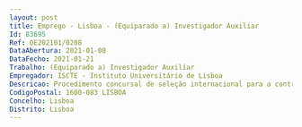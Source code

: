 ```yaml
--- 
layout: post
title: Emprego - Lisboa - (Equiparado a) Investigador Auxiliar
Id: 83695
Ref: OE202101/0208
DataAbertura: 2021-01-08
DataFecho: 2021-01-21
Trabalho: (Equiparado a) Investigador Auxiliar
Empregador: ISCTE - Instituto Universitário de Lisboa
Descricao: Procedimento concursal de seleção internacional para a contratação de de 1 (um) doutorado(a), equiparado a Investigador Auxiliar, para o exercício de atividades de investigação na área científica de Comunicação de Ciência, no CIS Iscte), aberto pelo Edital n.º 17 2021, de 07 de janeiro.
CodigoPostal: 1600-083 LISBOA
Concelho: Lisboa
Distrito: Lisboa
--- 
```

